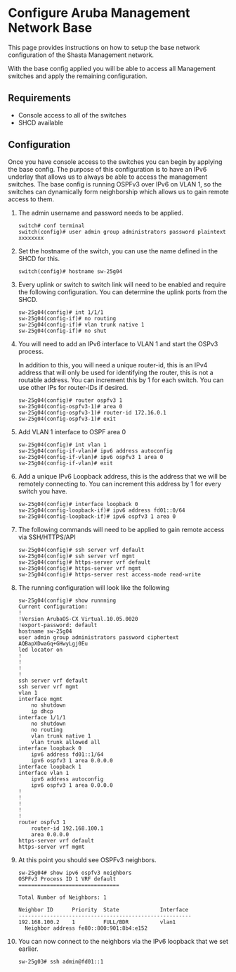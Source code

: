# Configure Aruba Management Network Base

This page provides instructions on how to setup the base network configuration of the Shasta Management network.

With the base config applied you will be able to access all Management switches and apply the remaining configuration. 

## Requirements

- Console access to all of the switches
- SHCD available

## Configuration

Once you have console access to the switches you can begin by applying the base config.
The purpose of this configuration is to have an IPv6 underlay that allows us to always be able to access the management switches.
The base config is running OSPFv3 over IPv6 on VLAN 1, so the switches can dynamically form neighborship which allows us to gain remote access to them. 

1. The admin username and password needs to be applied.
   ```
   switch# conf terminal
   switch(config)# user admin group administrators password plaintext xxxxxxxx
   ```
1. Set the hostname of the switch, you can use the name defined in the SHCD for this.
   ```
   switch(config)# hostname sw-25g04
   ```
1. Every uplink or switch to switch link will need to be enabled and require the following configuration.
   You can determine the uplink ports from the SHCD.

   ```
   sw-25g04(config)# int 1/1/1
   sw-25g04(config-if)# no routing 
   sw-25g04(config-if)# vlan trunk native 1
   sw-25g04(config-if)# no shut
   ```
1. You will need to add an IPv6 interface to VLAN 1 and start the OSPv3 process.

   In addition to this, you will need a unique router-id, this is an IPv4 address that will only be used for
   identifying the router, this is not a routable address.  You can increment this by 1 for each switch.  You can use other IPs for router-IDs if desired. 
   ```
   sw-25g04(config)# router ospfv3 1
   sw-25g04(config-ospfv3-1)# area 0
   sw-25g04(config-ospfv3-1)# router-id 172.16.0.1
   sw-25g04(config-ospfv3-1)# exit
   ```
1. Add VLAN 1 interface to OSPF area 0
   ```
   sw-25g04(config)# int vlan 1
   sw-25g04(config-if-vlan)# ipv6 address autoconfig
   sw-25g04(config-if-vlan)# ipv6 ospfv3 1 area 0
   sw-25g04(config-if-vlan)# exit
   ```
1. Add a unique IPv6 Loopback address, this is the address that we will be remotely connecting to.
   You can increment this address by 1 for every switch you have.
   ```
   sw-25g04(config)# interface loopback 0
   sw-25g04(config-loopback-if)# ipv6 address fd01::0/64
   sw-25g04(config-loopback-if)# ipv6 ospfv3 1 area 0
   ```
1. The following commands will need to be applied to gain remote access via SSH/HTTPS/API
   ```
   sw-25g04(config)# ssh server vrf default
   sw-25g04(config)# ssh server vrf mgmt
   sw-25g04(config)# https-server vrf default
   sw-25g04(config)# https-server vrf mgmt
   sw-25g04(config)# https-server rest access-mode read-write
   ```
1. The running configuration will look like the following
   ```
   sw-25g04(config)# show runnning
   Current configuration:
   !
   !Version ArubaOS-CX Virtual.10.05.0020
   !export-password: default
   hostname sw-25g04
   user admin group administrators password ciphertext AQBapXDwaGq+GHwyLgj0Eu
   led locator on
   !
   !
   !
   !
   ssh server vrf default
   ssh server vrf mgmt
   vlan 1
   interface mgmt
       no shutdown
       ip dhcp
   interface 1/1/1
       no shutdown
       no routing
       vlan trunk native 1
       vlan trunk allowed all
   interface loopback 0
       ipv6 address fd01::1/64                                     
       ipv6 ospfv3 1 area 0.0.0.0
   interface loopback 1
   interface vlan 1
       ipv6 address autoconfig
       ipv6 ospfv3 1 area 0.0.0.0
   !
   !
   !
   !
   !
   router ospfv3 1
       router-id 192.168.100.1
       area 0.0.0.0
   https-server vrf default
   https-server vrf mgmt
   ```

1. At this point you should see OSPFv3 neighbors.
   ```
   sw-25g04# show ipv6 ospfv3 neighbors 
   OSPFv3 Process ID 1 VRF default
   ================================
   
   Total Number of Neighbors: 1
   
   Neighbor ID      Priority  State             Interface
   -------------------------------------------------------
   192.168.100.2    1         FULL/BDR          vlan1             
     Neighbor address fe80::800:901:8b4:e152
   ```

1. You can now connect to the neighbors via the IPv6 loopback that we set earlier.
   ```
   sw-25g03# ssh admin@fd01::1
   ```
